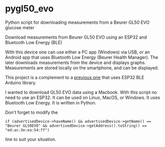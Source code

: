 # pygl50_evo
Python script for downloading measurements from a Beurer GL50 EVO glucose meter

Download measurements from Beurer GL50 EVO using an ESP32 and Bluetooth Low Energy (BLE)

With this device one can use either a PC app (Windows) via USB, or an Android app that uses Bluetooth Low Energy (Beurer Health Manager). The later downloads measurements from the device and displays graphs. Measurements are stored locally on the smartphone, and can be displayed.

This project is a complement to a [previous one](https://github.com/N0ury/ESP32-GL50_EVO-BLE) that uses ESP32 BLE Arduino library.

I wanted to download GL50 EVO data using a Macbook.
With this script no need to use an ESP32.
It can be used on Linux, MacOS, or Windows.
It uses Bluetooth Low Energy.
It is written in Python.
  
Don't forget to modify the  
```
if (advertisedDevice->haveName() && advertisedDevice->getName() == "Beurer GL50EVO" && advertisedDevice->getAddress().toString() == "ed:ac:3e:ea:54:ff")
```
line to suit your situation.  
